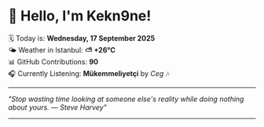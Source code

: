 # 👋 Hello, I'm Kekn9ne!

🗓️ Today is: **Wednesday, 17 September 2025**  
🌤️ Weather in Istanbul: **⛅️  +26°C**  
📊 GitHub Contributions: **90**  
🎧 Currently Listening: **Mükemmeliyetçi** by *Ceg* 🎶

---

_"Stop wasting time looking at someone else's reality while doing nothing about yours. — *Steve Harvey*"_

---
